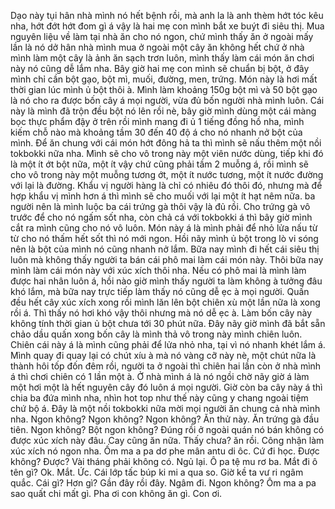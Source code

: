 Dạo này tụi hân nhà mình nó hết bệnh rồi, mà anh la là anh thèm hớt tóc kêu nha, hớt đớt hớt đom gì á vậy là hai mẹ con mình bắt xe buýt đi siêu thị. Mua nguyên liệu về làm tại nhà ăn cho nó ngon, chứ mình thấy ăn ở ngoài mấy lần là nó dở hân nhà mình mua ở ngoài một cây ăn không hết chứ ở nhà mình làm một cây là ảnh ăn sạch trơn luôn, mình thấy làm cái món ăn chơi này nó cũng dễ lắm nha. Bây giờ hai mẹ con mình sẽ chuẩn bị bột, ở đây mình chỉ cần bột gạo, bột mì, muối, đường, men, trứng. Món này là hơi mất thời gian lúc mình ủ bột thôi à. Mình làm khoảng 150g bột mì và 50 bột gạo là nó cho ra được bốn cây á mọi người, vừa đủ bốn người nhà mình luôn. Cái này là mình đã trộn đều bột nó lên rồi nè, bây giờ mình dùng một cái màng bọc thực phẩm đậy ở trên rồi mình mang đi ủ 1 tiếng đồng hồ nha, mình kiếm chỗ nào mà khoảng tầm 30 đến 40 độ á cho nó nhanh nở bột của mình. Để ăn chung với cái món hớt đông hả ta thì mình sẽ nấu thêm một nồi tokbokki nữa nha. Mình sẽ cho vô trong này một viên nước dùng, tiếp khi đó là một ít ớt bột nữa, một ít vậy chứ cũng phải tầm 2 muỗng á, rồi mình sẽ cho vô trong này một muỗng tương ớt, một ít nước tương, một ít nước đường với lại là đường. Khẩu vị người hàng là chỉ có nhiêu đó thôi đó, nhưng mà để hợp khẩu vị mình hơn á thì mình sẽ cho muối với lại một ít hạt nêm nữa. ba người nên là mình luộc ba cái trứng gà thôi vậy là đủ rồi. Cho trứng gà vô trước để cho nó ngấm sốt nha, còn chả cá với tokbokki á thì bây giờ mình cắt ra mình cũng cho nó vô luôn. Món này á là mình phải để nhỏ lửa nấu từ từ cho nó thấm hết sốt thì nó mới ngon. Hồi nãy mình ủ bột trong lò vi sóng nên là bột của mình nó cũng nhanh nở lắm. Bữa nay mình đi hết cái siêu thị luôn mà không thấy người ta bán cái phô mai làm cái món này. Thôi bữa nay mình làm cái món này với xúc xích thôi nha. Nếu có phô mai là mình làm được hai nhân luôn á, hồi nào giờ mình thấy người ta làm không à tưởng đâu khó lắm, mà bữa nay trực tiếp làm thấy nó cũng dễ ẹc à mọi người. Quấn đều hết cây xúc xích xong rồi mình lăn lên bột chiên xù một lần nữa là xong rồi á. Thì thấy nó hơi khó vậy thôi nhưng mà nó dễ ẹc à. Làm bốn cây này không tính thời gian ủ bột chưa tới 30 phút nữa. Đây nãy giờ mình đã bắt sẵn chảo dầu quấn xong bốn cây là mình thả vô trong này mình chiên luôn. Chiên cái này á là mình cũng phải để lửa nhỏ nha, tại vì nó nhanh khét lắm á. Mình quay đi quay lại có chút xíu à mà nó vàng cỡ này nè, một chút nữa là thành hôi tốp đốn đêm rồi, người ta ở ngoài thì chiên hai lần còn ở nhà mình á thì chơi chiên có 1 lần một à. Ở nhà mình á là nó ngồi chờ nãy giờ á làm một hơi một là hết nguyên cây đó luôn á mọi người. Giờ còn ba cây này á thì chia ba đứa mình nha, nhìn hot top như thế này cũng y chang ngoài tiệm chứ bộ á. Đây là một nồi tokbokki nữa mời mọi người ăn chung cả nhà mình nha. Ngon không? Ngon không? Ngon không? Ăn thử này. Ăn trứng gà đầu tiên. Ngon không? Bột ngon không? Đúng rồi ở ngoài quán nó bán không có được xúc xích này đâu. Cay cũng ăn nữa. Thấy chưa? ăn rồi. Công nhận làm xúc xích nó ngon nha. Ốm ma a pa dơ phe mân antu di ôc. Cứ đi học. Được không? Được? Vài tháng phải không có. Ngủ lại. Ô pa tệ mu rơ ba. Mắt đi ô tên gì? Ok. Mắt. Ức. Cái lớp tấc búp ki mi a qua so. Giờ kề ta vư ri ngâm quắc. Cái gì? Hơn gì? Gần đây rồi đây. Ngâm đi. Ngon không? Ôm ma a pa sao quất chi mất gì. Pha ơi con không ăn gì. Con ơi.